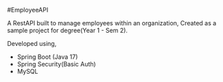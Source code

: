 #EmployeeAPI

A RestAPI built to manage employees within an organization, Created as a sample project for degree(Year 1 - Sem 2).

Developed using,
- Spring Boot (Java 17)
- Spring Security(Basic Auth)
- MySQL
